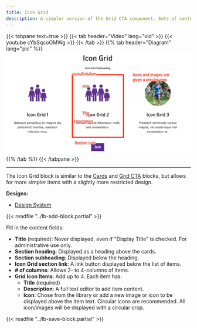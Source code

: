 ```yaml
---
title: Icon Grid
description: A simpler version of the Grid CTA component. Sets of content with a headline and description displayed in 2 to 4-item wide rows, with the option to include icons or images.
---
```


{{< tabpane text=true >}}
  {{< tab header="Video" lang="vid" >}}
    {{< youtube cYbSqcoOMWg >}}
  {{< /tab >}}
  {{% tab header="Diagram" lang="pic" %}}
![Screenshot of the Icon Grid component with block labels](lb-icon-grid.png)
  {{% /tab %}}
{{< /tabpane >}}

-----

The Icon Grid block is similar to the [Cards](../cards) and [Grid CTA](../grid-cta) blocks, but allows for more simpler items with a slightly more restricted design.

**Designs:**
- [Design System](<../../../../../../assets/img/designs/lb-ui-kit/Icon Grid.png>)

{{< readfile "../lb-add-block.partial" >}}

Fill in the content fields:

- **Title** (required): Never displayed, even if "Display Title" is checked. For administrative use only.
- **Section heading**: Displayed as a heading above the cards.
- **Section subheading**: Displayed below the heading.
- **Icon Grid section link**: A link button displayed below the list of items.
- **# of columns**: Allows 2- to 4-columns of items.
- **Grid Icon Items**: Add up to 4. Each item has:
  - **Title** (required)
  - **Description**: A full text editor to add item content.
  - **Icon**: Chose from the library or add a new image or icon to be displayed above the item text. Circular icons are recommended. All icon/images will be displayed with a circular crop.

{{< readfile "../lb-save-block.partial" >}}
